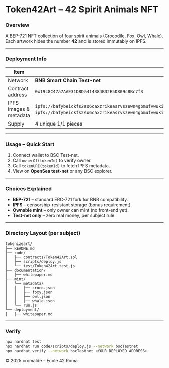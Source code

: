 # Token42Art – 42 Spirit Animals NFT

### Overview
A BEP-721 NFT collection of four spirit animals (Crocodile, Fox, Owl, Whale).  
Each artwork hides the number **42** and is stored immutably on IPFS.

---

### Deployment Info
| Item | Value |
|---|---|
| Network | **BNB Smart Chain Test-net** |
| Contract address | `0x19c8C47a7AAE31D8Da414384B32E5D809c8Bc7f3` |
| IPFS images & metadata | `ipfs://bafybeickfs2so6caxzrikeasrvszewn4gbmufvwuki6xvges3quopz6ptu/croco.json`, `ipfs://bafybeickfs2so6caxzrikeasrvszewn4gbmufvwuki6xvges3quopz6ptu/whale.json`,`ipfs://bafybeickfs2so6caxzrikeasrvszewn4gbmufvwuki6xvges3quopz6ptu/owl.json`,`ipfs://bafybeickfs2so6caxzrikeasrvszewn4gbmufvwuki6xvges3quopz6ptu/foxy.json` |
| Supply | 4 unique 1/1 pieces |

---

### Usage – Quick Start
1. Connect wallet to BSC Test-net.
2. Call `ownerOf(tokenId)` to verify owner.
3. Call `tokenURI(tokenId)` to fetch IPFS metadata.
4. View on **OpenSea test-net** or any BSC explorer.

---

### Choices Explained
- **BEP-721** – standard ERC-721 fork for BNB compatibility.  
- **IPFS** – censorship-resistant storage (bonus requirement).  
- **Ownable mint** – only owner can mint (no front-end yet).  
- **Test-net only** – zero real money, per subject rule.

---

### Directory Layout (per subject)
```
tokenizeart/
├── README.md
├── code/
│   ├── contracts/Token42Art.sol
│   ├── scripts/deploy.js
│   └── test/Token42Art.test.js
├── documentation/
│   ├── whitepaper.md
├── mint/
│   └── metadata/
│   │   ├── croco.json
│   │   ├── foxy.json
│   │   ├── owl.json
│   │   ├── whale.json
│   └── run.js
└── deployment/
│   ├── whitepaper.md

```

---

### Verify
```bash
npx hardhat test
npx hardhat run code/scripts/deploy.js --network bscTestnet
npx hardhat verify --network bscTestnet <YOUR_DEPLOYED_ADDRESS>
```

© 2025 cromalde – École 42 Roma

